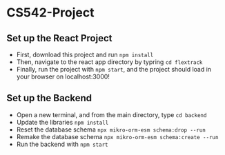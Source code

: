 # CS542-Project

## Set up the React Project

- First, download this project and run ```npm install```
- Then, navigate to the react app directory by typring ```cd flextrack```
- Finally, run the project with ```npm start```, and the project should load in your browser on localhost:3000!

## Set up the Backend

- Open a new terminal, and from the main directory, type ```cd backend```
- Update the libraries ```npm install```
- Reset the database schema ```npx mikro-orm-esm schema:drop --run```
- Remake the database schema ```npx mikro-orm-esm schema:create --run```
- Run the backend with ```npm start```
